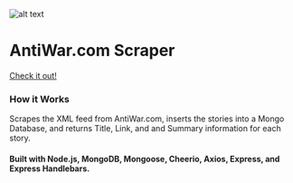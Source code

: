 ![alt text](https://dgxhtav2e25a8.cloudfront.net/antiwar_logo.gif "AntiWar.com Logo")


# AntiWar.com Scraper

[Check it out!](https://awnews.herokuapp.com/)

### How it Works
Scrapes the XML feed from AntiWar.com,
inserts the stories into a Mongo Database, and returns Title, Link, and and Summary information for each story.

#### Built with Node.js, MongoDB, Mongoose, Cheerio, Axios, Express, and Express Handlebars.

